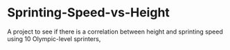 # Sprinting-Speed-vs-Height
 A project to see if there is a correlation between height and sprinting speed using 10 Olympic-level sprinters,
